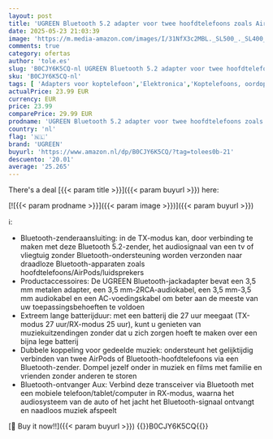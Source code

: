 ```yaml
---
layout: post
title: 'UGREEN Bluetooth 5.2 adapter voor twee hoofdtelefoons zoals Airpods 2/3 2 in 1 Bluetooth-ontvanger voor tv  stereo installatie  draadloze audiozender ontvangeraansluiting voor tv  auto  vliegtuig'
date: 2025-05-23 21:03:39
image: 'https://m.media-amazon.com/images/I/31NfX3c2MBL._SL500_._SL400_.jpg'
comments: true
category: ofertas
author: 'tole.es'
slug: 'B0CJY6K5CQ-nl UGREEN Bluetooth 5.2 adapter voor twee hoofdtelefoons...'
sku: 'B0CJY6K5CQ-nl'
tags: [ 'Adapters voor koptelefoon','Elektronica','Koptelefoons, oordopjes & accessoires','ugreen','🇳🇱', ]
actualPrice: 23.99 EUR
currency: EUR
price: 23.99
comparePrice: 29.99 EUR
prodname: 'UGREEN Bluetooth 5.2 adapter voor twee hoofdtelefoons zoals Airpods 2/3 2 in 1 Bluetooth-ontvanger voor tv  stereo installatie  draadloze audiozender ontvangeraansluiting voor tv  auto  vliegtuig'
country: 'nl'
flag: '🇳🇱'
brand: 'UGREEN'
buyurl: 'https://www.amazon.nl/dp/B0CJY6K5CQ/?tag=tolees0b-21'
descuento: '20.01'
average: '25.265'
---
```


There's a deal [{{< param title >}}]({{< param buyurl >}})  here:

[![{{< param prodname >}}]({{< param image >}})]({{< param buyurl >}})

ℹ️:

- Bluetooth-zenderaansluiting: in de TX-modus kan, door verbinding te maken met deze Bluetooth 5.2-zender, het audiosignaal van een tv of vliegtuig zonder Bluetooth-ondersteuning worden verzonden naar draadloze Bluetooth-apparaten zoals hoofdtelefoons/AirPods/luidsprekers
- Productaccessoires: De UGREEN Bluetooth-jackadapter bevat een 3,5 mm metalen adapter, een 3,5 mm-2RCA-audiokabel, een 3,5 mm-3,5 mm audiokabel en een AC-voedingskabel om beter aan de meeste van uw toepassingsbehoeften te voldoen
- Extreem lange batterijduur: met een batterij die 27 uur meegaat (TX-modus 27 uur/RX-modus 25 uur), kunt u genieten van muziekuitzendingen zonder dat u zich zorgen hoeft te maken over een bijna lege batterij
- Dubbele koppeling voor gedeelde muziek: ondersteunt het gelijktijdig verbinden van twee AirPods of Bluetooth-hoofdtelefoons via een Bluetooth-zender. Dompel jezelf onder in muziek en films met familie en vrienden zonder anderen te storen
- Bluetooth-ontvanger Aux: Verbind deze transceiver via Bluetooth met een mobiele telefoon/tablet/computer in RX-modus, waarna het audiosysteem van de auto of het jacht het Bluetooth-signaal ontvangt en naadloos muziek afspeelt

[🛒 Buy it now!!]({{< param buyurl >}})
{{<world>}}B0CJY6K5CQ{{</world>}}
